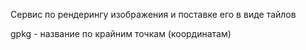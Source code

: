Сервис по рендерингу изображения и поставке его в виде тайлов

gpkg - название по крайним точкам (координатам)